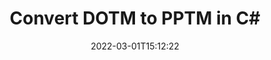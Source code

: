 ---
############################# Static ############################
layout: "auto-gen-conversion"
date: 2022-03-01T15:12:22
draft: false
otherformats: bmp doc docm docx dot dotm dotx epub gif ico jpeg jpg md odt ott pdf png psd rtf tex tif tiff txt xps
breadcrumb: DOTM to PPTM in C#

############################# Head ############################
head_title: "DOTM to PPTM Converter in C#"
head_description: "Convert DOTM to PPTM in .NET using a few lines of code. Use the GroupDocs Document Conversion API to convert over 160 file formats."

############################# Header ############################
title: "Convert DOTM to PPTM in C#"
description: "DOTM to PPTM conversion with a few lines of .NET code"
bg_image: "https://cms.admin.containerize.com/templates/aspose/App_Themes/V3/images/bg/header1.png"
bg_overlay: false
button:
    enable: true

############################# SubMenu ############################
submenu:
    enable: true

    left:
        img_alt: "GroupDocs.Conversion for .NET"
        image: "https://cms.admin.containerize.com/templates/groupdocs/images/product-logos/90x90-noborder/groupdocs-conversion-net.png"
        product: "GroupDocs.Conversion"
        platform: ".NET"

    

############################# About ############################
about:
    enable: true
    title: "About GroupDocs.Conversion для .NET API"
    content: |
        [GroupDocs.Conversion for .NET](https://products.groupdocs.com/conversion/net/) can be used to convert Microsoft Word, Excel, PowerPoint, PDF, Visio and other formats. GroupDocs.Conversion is a standalone API that is suitable for back-end and internal systems where high performance is required. It does not depend on any software such as Microsoft or Open Office.
    

overview:
    enable: true
    content: |
        Convert your DOTM files to PPTM in .NET easily. You can use just a couple of C# code lines in any platform of your choice like - Windows, Linux, macOS.
        You can try DOTM to PPTM conversion for free and evaluate conversion results quality.
        Along with simple file conversion scenarios you can try more advanced options for loading source DOTM file and for saving output PPTM result. 
        
        For example, for the source DOTM file you may use the following load options:

        * auto-detect file format;
        * specify password for protected files (if file format supports it);
        * replace missing fonts to preserve document appearance.
        
        There are also advanced convert options for the PPTM file:

        * convert specific document page or page range;
        * add a watermark to the converted PPTM file.

        Once conversion is completed you can save your PPTM file to the local file path or any third-party storage like FTP, Amazon S3, Google Drive, Dropbox etc.
        Please note - to convert DOTM to PPTM there is no need for any additional software installed - like MS Office, Open Office, Adobe Acrobat Reader etc. 


############################# Steps ############################
steps:
    enable: true
    title_left: "Steps to convert DOTM to PPTM in C#"
    content_left: |
        [GroupDocs.Conversion](https://products.groupdocs.com/conversion/net/) makes it easy for developers to convert a DOTM file to PPTM with a few lines of code.

        * Create an instance of the Converter class and provide the file DOTM with the full path
        * Create and set ConvertOptions for PPTM type.
        * Call the Converter.Convert method and pass the full path and format (PPTM) as a parameter
        
    title_right: "System Requirements"
    content_right: |
        Basic conversion with GroupDocs.Conversion for .NET can be done in just a few simple steps. Our APIs are supported on all major platforms and operating systems. Before executing the code below, make sure you have the following prerequisites installed on your system.

        * Operating systems: Microsoft Windows, Linux, MacOS
        * Development environments: Microsoft Visual Studio, Xamarin, MonoDevelop
        * Frameworks: .NET Framework, .NET Standard, .NET Core, Mono
        * Get the latest GroupDocs.Conversion for .NET from [Nuget](https://www.nuget.org/packages/groupdocs.conversion)
        
    code: |
        ```cs
        // Load DOTM file
        var converter = new GroupDocs.Conversion.Converter("template.dotm");
        // Set conversion parameters for PPTM format
        var convertOptions = converter.GetPossibleConversions()["pptm"].ConvertOptions;
        // Convert to PPTM format
        converter.Convert("output.pptm", convertOptions);        
        ```
        
demos:
    enable: true
    title: "DOTM to PPTM Live Demo"
    content: |
       Convert DOTM to PPTM now by visiting the [GroupDocs.Conversion App](https://products.groupdocs.app/conversion/family) website. Online demo has the following advantages
          

more_formats:
    enable: true
    title: "Other supported transformations DOTM"
    content: "You can also convert DOTM to many other file formats. Please see the list below."
       
       
back_to_top:
    enable: true
---
